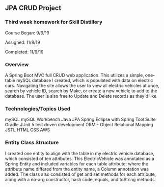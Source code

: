 ## JPA CRUD Project

### Third week homework for Skill Distillery
Course Began: 9/9/19

Assigned: 11/8/19

Completed: 11/9/19


### Overview
A Spring Boot MVC full CRUD web application. This utilizes a simple, one-table mySQL database I created, which is populated with data on electric cars. Navigating the site allows the user to view all electric vehicles at once, search by vehicle ID, search by Make, or create a new vehicle to add to the database. The user is also free to Update and Delete records as they'd like.



### Technologies/Topics Used
mySQL
mySQL Workbench
Java
JPA
Spring
Eclipse with Spring Tool Suite
Gradle
JUnit 5 test driven development
ORM - Object Relational Mapping
JSTL
HTML
CSS
AWS



### Entity Class Structure
I created one entity to align with the table in my electric vehicle database, which consisted of ten attributes. This ElectricVehicle was annotated as a Spring Entity and included variables for each table attribute; where the attribute name differed from the entity name, a Column annotation was added. The class also consisted of get and set methods for each attribute, along with a no-arg constructor, hash code, equals, and toString methods.
